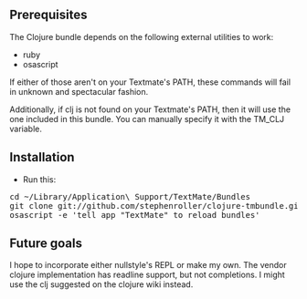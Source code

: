 ## Prerequisites

The Clojure bundle depends on the following external utilities to work:

* ruby
* osascript

If either of those aren't on your Textmate's PATH, these commands will fail in unknown and spectacular fashion.

Additionally, if clj is not found on your Textmate's PATH, then it will use the one included in this bundle. You can manually specify it with the TM_CLJ variable.

## Installation

* Run this:
 
<pre>
cd ~/Library/Application\ Support/TextMate/Bundles
git clone git://github.com/stephenroller/clojure-tmbundle.git Clojure.tmbundle
osascript -e 'tell app "TextMate" to reload bundles'
</pre>

## Future goals

I hope to incorporate either nullstyle's REPL or make my own. The vendor clojure implementation has readline support, but not completions. I might use the clj suggested on the clojure wiki instead.